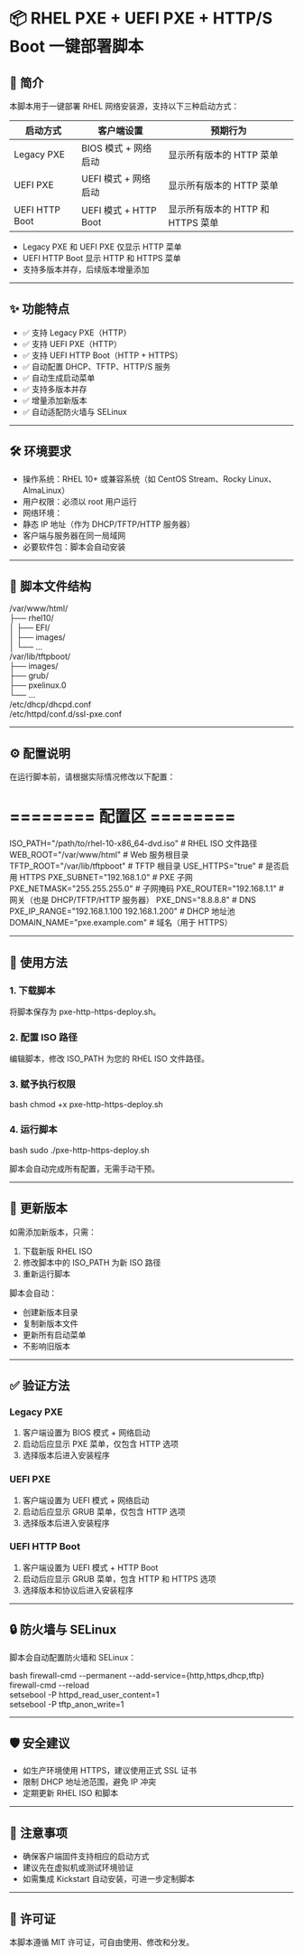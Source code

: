 # 📦 RHEL PXE + UEFI PXE + HTTP/S Boot 一键部署脚本

## 📖 简介

本脚本用于一键部署 RHEL 网络安装源，支持以下三种启动方式：

| 启动方式          | 客户端设置               | 预期行为 |
|-------------------|--------------------------|----------|
| Legacy PXE        | BIOS 模式 + 网络启动     | 显示所有版本的 HTTP 菜单 |
| UEFI PXE          | UEFI 模式 + 网络启动     | 显示所有版本的 HTTP 菜单 |
| UEFI HTTP Boot    | UEFI 模式 + HTTP Boot    | 显示所有版本的 HTTP 和 HTTPS 菜单 |

- Legacy PXE 和 UEFI PXE 仅显示 HTTP 菜单
- UEFI HTTP Boot 显示 HTTP 和 HTTPS 菜单
- 支持多版本并存，后续版本增量添加

---

## ✨ 功能特点

- ✅ 支持 Legacy PXE（HTTP）
- ✅ 支持 UEFI PXE（HTTP）
- ✅ 支持 UEFI HTTP Boot（HTTP + HTTPS）
- ✅ 自动配置 DHCP、TFTP、HTTP/S 服务
- ✅ 自动生成启动菜单
- ✅ 支持多版本并存
- ✅ 增量添加新版本
- ✅ 自动适配防火墙与 SELinux

---

## 🛠️ 环境要求

- 操作系统：RHEL 10+ 或兼容系统（如 CentOS Stream、Rocky Linux、AlmaLinux）
- 用户权限：必须以 root 用户运行
- 网络环境：
- 静态 IP 地址（作为 DHCP/TFTP/HTTP 服务器）
- 客户端与服务器在同一局域网
- 必要软件包：脚本会自动安装

---

## 📁 脚本文件结构

/var/www/html/  
├── rhel10/  
│   ├── EFI/  
│   ├── images/  
│   └── ...  
/var/lib/tftpboot/  
├── images/  
├── grub/  
├── pxelinux.0  
└── ...  
/etc/dhcp/dhcpd.conf  
/etc/httpd/conf.d/ssl-pxe.conf

---

## ⚙️ 配置说明

在运行脚本前，请根据实际情况修改以下配置：

# ======== 配置区 ========
ISO_PATH="/path/to/rhel-10-x86_64-dvd.iso"  # RHEL ISO 文件路径
WEB_ROOT="/var/www/html"                    # Web 服务根目录
TFTP_ROOT="/var/lib/tftpboot"               # TFTP 根目录
USE_HTTPS="true"                            # 是否启用 HTTPS
PXE_SUBNET="192.168.1.0"                    # PXE 子网
PXE_NETMASK="255.255.255.0"                 # 子网掩码
PXE_ROUTER="192.168.1.1"                    # 网关（也是 DHCP/TFTP/HTTP 服务器）
PXE_DNS="8.8.8.8"                           # DNS
PXE_IP_RANGE="192.168.1.100 192.168.1.200"  # DHCP 地址池
DOMAIN_NAME="pxe.example.com"               # 域名（用于 HTTPS）


---

## 🚀 使用方法

### 1. 下载脚本

将脚本保存为 pxe-http-https-deploy.sh。

### 2. 配置 ISO 路径

编辑脚本，修改 ISO_PATH 为您的 RHEL ISO 文件路径。

### 3. 赋予执行权限

bash chmod +x pxe-http-https-deploy.sh 

### 4. 运行脚本

bash sudo ./pxe-http-https-deploy.sh 

脚本会自动完成所有配置，无需手动干预。

---

## 🔁 更新版本

如需添加新版本，只需：

1. 下载新版 RHEL ISO
2. 修改脚本中的 ISO_PATH 为新 ISO 路径
3. 重新运行脚本

脚本会自动：

- 创建新版本目录
- 复制新版本文件
- 更新所有启动菜单
- 不影响旧版本

---

## ✅ 验证方法

### Legacy PXE

1. 客户端设置为 BIOS 模式 + 网络启动
2. 启动后应显示 PXE 菜单，仅包含 HTTP 选项
3. 选择版本后进入安装程序

### UEFI PXE

1. 客户端设置为 UEFI 模式 + 网络启动
2. 启动后应显示 GRUB 菜单，仅包含 HTTP 选项
3. 选择版本后进入安装程序

### UEFI HTTP Boot

1. 客户端设置为 UEFI 模式 + HTTP Boot
2. 启动后应显示 GRUB 菜单，包含 HTTP 和 HTTPS 选项
3. 选择版本和协议后进入安装程序

---

## 🔒 防火墙与 SELinux

脚本会自动配置防火墙和 SELinux：

bash firewall-cmd --permanent --add-service={http,https,dhcp,tftp}  
firewall-cmd --reload   
setsebool -P httpd_read_user_content=1  
setsebool -P tftp_anon_write=1  

---

## 🛡️ 安全建议

- 如生产环境使用 HTTPS，建议使用正式 SSL 证书
- 限制 DHCP 地址池范围，避免 IP 冲突
- 定期更新 RHEL ISO 和脚本

---

## 📝 注意事项

- 确保客户端固件支持相应的启动方式
- 建议先在虚拟机或测试环境验证
- 如需集成 Kickstart 自动安装，可进一步定制脚本

---


## 📄 许可证

本脚本遵循 MIT 许可证，可自由使用、修改和分发。

